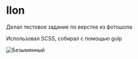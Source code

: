 # Ilon

 Делал тестовое задание по верстке из фотошопа
 
 Использовал SCSS, собирал с помощью gulp
 
 ![Безымянный](https://user-images.githubusercontent.com/78386140/170314141-9f2faffb-b3a6-44ed-b919-74bab735a90a.png)

